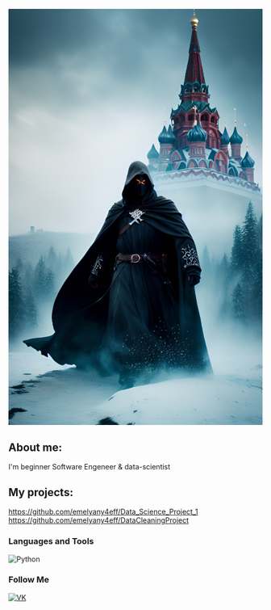 ![Header](https://github.com/emelyany4eff/emelyany4eff/blob/master/dream_TradingCard.jpg)

## About me:
I'm beginner Software Engeneer & data-scientist

## My projects:
https://github.com/emelyany4eff/Data_Science_Project_1
https://github.com/emelyany4eff/DataCleaningProject

### Languages and Tools
![Python](https://img.shields.io/badge/-Python-ffe13c?style=for-the-badge&logo=python&logoColor=2c6aa2)

### Follow Me
[![VK](https://img.shields.io/badge/-VKontakte-ffe13c?style=for-the-badge&logo=vk&logoColor=2c6aa2)](https://vk.com/emelyany4eff)
